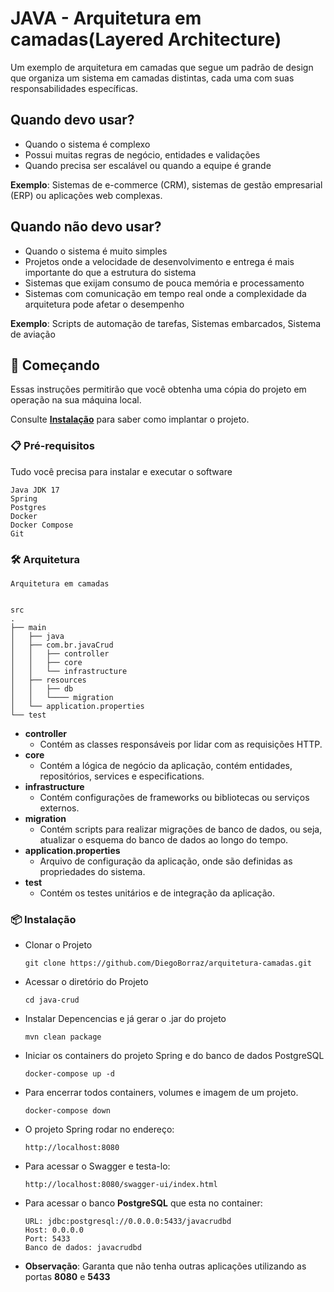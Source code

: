 # JAVA - Arquitetura em camadas(Layered Architecture)

Um exemplo de  arquitetura em camadas que segue um padrão de design que organiza um sistema em camadas distintas, cada uma com suas responsabilidades específicas.

## Quando devo usar?

* Quando o sistema é complexo
* Possui muitas regras de negócio, entidades e validações
* Quando precisa ser escalável ou quando a equipe é grande

**Exemplo**: Sistemas de e-commerce (CRM), sistemas de gestão empresarial (ERP) ou aplicações web complexas.

## Quando não devo usar?

* Quando o sistema é muito simples
* Projetos onde a velocidade de desenvolvimento e entrega é mais importante do que a estrutura do sistema
* Sistemas que exijam consumo de pouca memória e processamento
* Sistemas com comunicação em tempo real onde a complexidade da arquitetura pode afetar o desempenho 

**Exemplo**: Scripts de automação de tarefas, Sistemas embarcados, Sistema de aviação

## 🚀 Começando

Essas instruções permitirão que você obtenha uma cópia do projeto em operação na sua máquina local.

Consulte **[Instalação](#-instala%C3%A7%C3%A3o)** para saber como implantar o projeto.

### 📋 Pré-requisitos

Tudo você precisa para instalar e executar o software

```
Java JDK 17
Spring
Postgres
Docker
Docker Compose
Git
```
###  🛠️ Arquitetura
```
Arquitetura em camadas
```
```aiignore

src
.
├── main
│   ├── java
│   ├── com.br.javaCrud
│   │   ├── controller 
│   │   ├── core 
│   │   └── infrastructure
│   ├── resources
│   │   ├── db
│   │   └──── migration
│   └── application.properties
└── test
```

* **controller**
  * Contém as classes responsáveis por lidar com as requisições HTTP.
* **core**
  * Contém a lógica de negócio da aplicação, contém entidades, repositórios, services e especifications.
* **infrastructure**
  * Contém configurações de frameworks ou bibliotecas ou serviços externos.
* **migration**
  * Contém scripts para realizar migrações de banco de dados, ou seja, atualizar o esquema do banco de dados ao longo do tempo.
* **application.properties**
  * Arquivo de configuração da aplicação, onde são definidas as propriedades do sistema.
* **test**
  * Contém os testes unitários e de integração da aplicação.
  
### 📦 Instalação

* Clonar o Projeto
    ```
    git clone https://github.com/DiegoBorraz/arquitetura-camadas.git
    ```
* Acessar o diretório do Projeto
  ```
  cd java-crud
  ```
* Instalar Depencencias e já gerar o .jar do projeto
  ```
  mvn clean package
  ```
* Iniciar os containers do projeto Spring e do banco de dados PostgreSQL
  ```
  docker-compose up -d
  ``` 
* Para encerrar todos containers, volumes e imagem de um projeto.
    ```
    docker-compose down
    ```
* O projeto Spring rodar no endereço:
    ```
    http://localhost:8080
    ```
* Para acessar o Swagger e testa-lo:
    ```
    http://localhost:8080/swagger-ui/index.html
    ```
* Para acessar o banco **PostgreSQL** que esta no container:
    ```
    URL: jdbc:postgresql://0.0.0.0:5433/javacrudbd
    Host: 0.0.0.0
    Port: 5433
    Banco de dados: javacrudbd
    ```
* **Observação**:  Garanta que não tenha outras aplicações utilizando as portas **8080** e **5433** 



